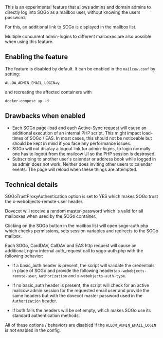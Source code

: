 This is an experimental feature that allows admins and domain admins to directly 
log into SOGo as a mailbox user, without knowing the users password.

For this, an additional link to SOGo is displayed in the mailbox list.

Multiple concurrent admin-logins to different mailboxes are also possible when using this feature.

## Enabling the feature

The feature is disabled by default. It can be enabled in the `mailcow.conf` by setting:
```
ALLOW_ADMIN_EMAIL_LOGIN=y
```
and recreating the affected containers with
```
docker-compose up -d
```

## Drawbacks when enabled

- Each SOGo page-load and each Active-Sync request will cause an additional execution of an internal PHP script.
This might impact load-times of SOGo / EAS.
In most cases, this should not be noticeable but should be kept in mind if you face any performance issues.
- SOGo will not display a logout link for admin-logins, to login normally one has to logout from the mailcow UI so the PHP session is destroyed.
- Subscribing to another user's calendar or address book while logged in as admin does not work. Neither does inviting other users to calendar events. The page will reload when these things are attempted.

## Technical details

SOGoTrustProxyAuthentication option is set to YES which makes SOGo trust the x-webobjects-remote-user header.

Dovecot will receive a random master-password which is valid for all mailboxes when used by the SOGo container.

Clicking on the SOGo button in the mailbox list will open sogo-auth.php which checks permissions, sets session variables and redirects to the SOGo mailbox.

Each SOGo, CardDAV, CalDAV and EAS http request will cause an additional, nginx internal auth_request call to sogo-auth.php with the following behavior:

- If a basic_auth header is present, the script will validate the credentials in place of SOGo and provide the following headers:
`x-webobjects-remote-user`, `Authorization` and `x-webobjects-auth-type`.

- If no basic_auth header is present, the script will check for an active mailcow admin session for the requested email user and provide the same headers but with the dovecot master password used in the `Authorization` header.

- If both fails the headers will be set empty, which makes SOGo use its standard authentication methods.

All of these options / behaviors are disabled if the `ALLOW_ADMIN_EMAIL_LOGIN` is not enabled in the config.
